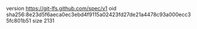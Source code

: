 version https://git-lfs.github.com/spec/v1
oid sha256:8e23d5f6aeca0ec3ebd4f9115a02423fd27de21a4478c93a000ecc35fc801b51
size 2131

